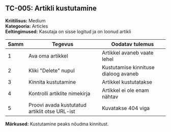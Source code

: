## TC-005: Artikli kustutamine
**Kriitilisus:** Medium  
**Kategooria:** Articles  
**Eeltingimused:** Kasutaja on sisse logitud ja on loonud artikli  

| Samm | Tegevus | Oodatav tulemus |
|------|---------|-----------------|
| 1    | Ava oma artikkel | Artikkel avaneb vaate lehel |
| 2    | Kliki "Delete" nupul | Kustutamise kinnituse dialoog avaneb |
| 3    | Kinnita kustutamine | Artikkel kustutatakse |
| 4    | Kontrolli artiklite nimekirja | Artikkel ei ole enam nähtav |
| 5    | Proovi avada kustutatud artiklit otse URL-ist | Kuvatakse 404 viga |

**Märkused:** Kustutamine peaks nõudma kinnitust.
